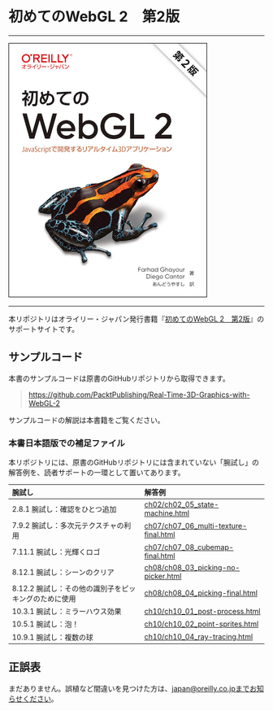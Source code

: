 # 初めてのWebGL 2　第2版

---

![表紙](real-time-3d-graphics-with-webgl2-2e-ja.png)

---

本リポジトリはオライリー・ジャパン発行書籍『[初めてのWebGL 2　第2版](https://www.oreilly.co.jp/books/9784873119373/)』のサポートサイトです。

## サンプルコード

本書のサンプルコードは原書のGitHubリポジトリから取得できます。

> <https://github.com/PacktPublishing/Real-Time-3D-Graphics-with-WebGL-2>

サンプルコードの解説は本書籍をご覧ください。

### 本書日本語版での補足ファイル

本リポジトリには、原書のGitHubリポジトリには含まれていない「腕試し」の解答例を、読者サポートの一環として置いてあります。

| 腕試し | 解答例 |
|:--     |:--     |
| 2.8.1 腕試し：確認をひとつ追加 | [ch02/ch02_05_state-machine.html](ch02/ch02_05_state-machine.html) |
| 7.9.2 腕試し：多次元テクスチャの利用 | [ch07/ch07_06_multi-texture-final.html](ch07/ch07_06_multi-texture-final.html) |
| 7.11.1 腕試し：光輝くロゴ | [ch07/ch07_08_cubemap-final.html](ch07/ch07_08_cubemap-final.html) |
| 8.12.1 腕試し：シーンのクリア | [ch08/ch08_03_picking-no-picker.html](ch08/ch08_03_picking-no-picker.html) |
| 8.12.2 腕試し：その他の識別子をピッキングのために使用 | [ch08/ch08_04_picking-final.html](ch08/ch08_04_picking-final.html) |
| 10.3.1 腕試し：ミラーハウス効果 | [ch10/ch10_01_post-process.html](ch10/ch10_01_post-process.html) |
| 10.5.1 腕試し：泡！ | [ch10/ch10_02_point-sprites.html](ch10/ch10_02_point-sprites.html) |
| 10.9.1 腕試し：複数の球 | [ch10/ch10_04_ray-tracing.html](ch10/ch10_04_ray-tracing.html) |

## 正誤表

まだありません。誤植など間違いを見つけた方は、japan@oreilly.co.jpまでお知らせください。
